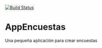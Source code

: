 [![Build Status](https://travis-ci.org/Mustapha90/AppEncuestas.svg?branch=master)](https://travis-ci.org/Mustapha90/AppEncuestas)

# AppEncuestas

Una pequeña aplicación para crear encuestas
